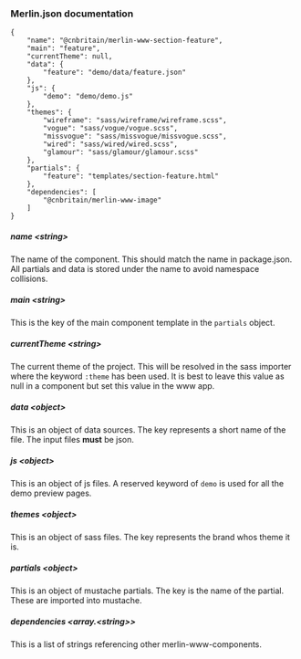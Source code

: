 ### Merlin.json documentation

```
{
    "name": "@cnbritain/merlin-www-section-feature",
    "main": "feature",
    "currentTheme": null,
    "data": {
        "feature": "demo/data/feature.json"
    },
    "js": {
        "demo": "demo/demo.js"
    },
    "themes": {
        "wireframe": "sass/wireframe/wireframe.scss",
        "vogue": "sass/vogue/vogue.scss",
        "missvogue": "sass/missvogue/missvogue.scss",
        "wired": "sass/wired/wired.scss",
        "glamour": "sass/glamour/glamour.scss"
    },
    "partials": {
        "feature": "templates/section-feature.html"
    },
    "dependencies": [
        "@cnbritain/merlin-www-image"
    ]
}
```

##### name \<string>

The name of the component. This should match the name in package.json. All partials and data is stored under the name to avoid namespace collisions.

##### main \<string>

This is the key of the main component template in the `partials`  object.

##### currentTheme \<string>

The current theme of the project. This will be resolved in the sass importer where the keyword `:theme` has been used. It is best to leave this value as null in a component but set this value in the www app.

##### data \<object>

This is an object of data sources. The key represents a short name of the file. The input files **must** be json.

##### js \<object>

This is an object of js files. A reserved keyword of `demo` is used for all the demo preview pages.

##### themes \<object>

This is an object of sass files. The key represents the brand whos theme it is.

##### partials \<object>

This is an object of mustache partials. The key is the name of the partial.  These are imported into mustache.

##### dependencies \<array.\<string>>

This is a list of strings referencing other merlin-www-components.
